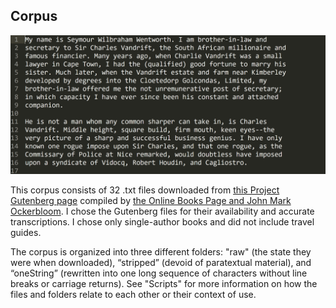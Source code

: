 ## Corpus

![Screenshot of a file in the corpus](../images/corpus.png)

This corpus consists of 32 .txt files downloaded from [this Project Gutenberg page](http://onlinebooks.library.upenn.edu/webbin/gutbook/author?name=Allen%2C%20Grant%2C%201848-1899) compiled by [the Online Books Page and John Mark Ockerbloom](http://onlinebooks.library.upenn.edu/). I chose the Gutenberg files for their availability and accurate transcriptions. I chose only single-author books and did not include travel guides.

The corpus is organized into three different folders: "raw" (the state they were when downloaded), “stripped” (devoid of paratextual material), and “oneString” (rewritten into one long sequence of characters without line breaks or carriage returns). See "Scripts" for more information on how the files and folders relate to each other or their context of use.